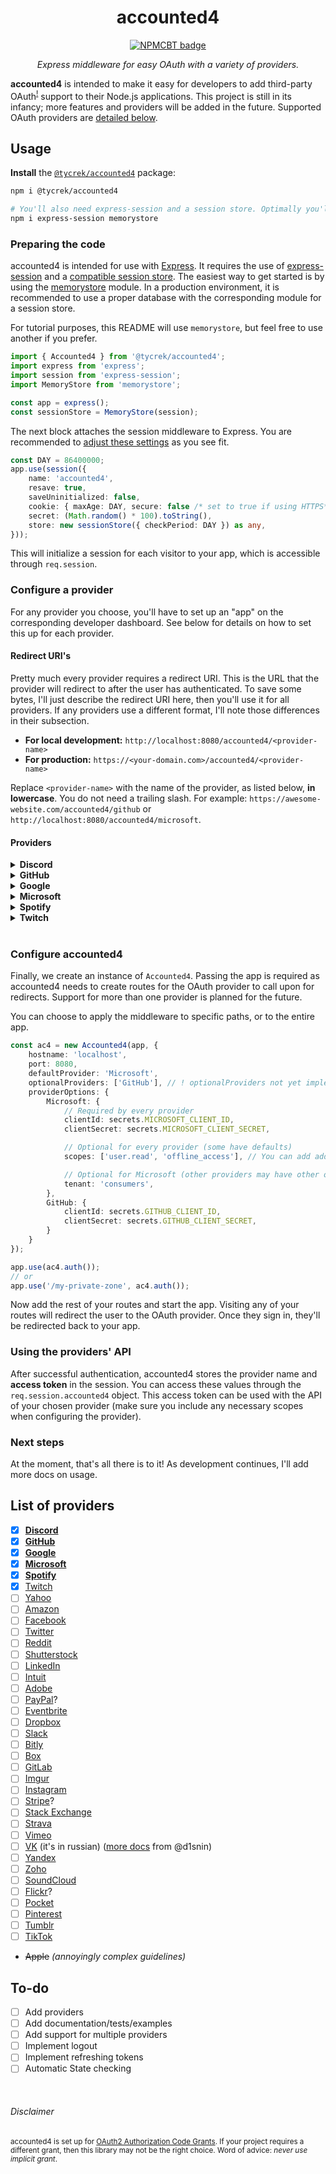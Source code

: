 [//]: # (NPM centered badge template START --------------------------------------------------)

<div align="center">

accounted4
===

[![NPMCBT badge]][NPMCBT link]

*Express middleware for easy OAuth with a variety of providers.*
</div>

[NPMCBT badge]: https://img.shields.io/npm/v/@tycrek/accounted4?color=CB3837&label=%20View%20on%20NPM&logo=npm&style=for-the-badge
[NPMCBT link]: https://www.npmjs.com/package/@tycrek/accounted4

[//]: # (NPM centered badge template END ----------------------------------------------------)

**accounted4** is intended to make it easy for developers to add third-party OAuth<sup><a href="#disclaimer">!</a></sup> support to their Node.js applications. This project is still in its infancy; more features and providers will be added in the future. Supported OAuth providers are [detailed below](#providers).

## Usage

**Install** the [`@tycrek/accounted4`](https://www.npmjs.com/package/@tycrek/accounted4) package:

```bash
npm i @tycrek/accounted4

# You'll also need express-session and a session store. Optimally you'll use something other than MemoryStore in production.
npm i express-session memorystore
```

### Preparing the code

accounted4 is intended for use with [Express](https://expressjs.com/). It requires the use of [express-session](https://www.npmjs.com/package/express-session) and a [compatible session store](https://www.npmjs.com/package/express-session#compatible-session-stores). The easiest way to get started is by using the [memorystore](https://www.npmjs.com/package/memorystore) module. In a production environment, it is recommended to use a proper database with the corresponding module for a session store.

For tutorial purposes, this README will use `memorystore`, but feel free to use another if you prefer.

```ts
import { Accounted4 } from '@tycrek/accounted4';
import express from 'express';
import session from 'express-session';
import MemoryStore from 'memorystore';

const app = express();
const sessionStore = MemoryStore(session);
```

The next block attaches the session middleware to Express. You are recommended to [adjust these settings](https://www.npmjs.com/package/express-session#options) as you see fit.

```ts
const DAY = 86400000;
app.use(session({
    name: 'accounted4',
    resave: true,
    saveUninitialized: false,
    cookie: { maxAge: DAY, secure: false /* set to true if using HTTPS*/ },
    secret: (Math.random() * 100).toString(),
    store: new sessionStore({ checkPeriod: DAY }) as any,
}));
```

This will initialize a session for each visitor to your app, which is accessible through `req.session`.

### Configure a provider

For any provider you choose, you'll have to set up an "app" on the corresponding developer dashboard. See below for details on how to set this up for each provider.

#### Redirect URI's

Pretty much every provider requires a redirect URI. This is the URL that the provider will redirect to after the user has authenticated. To save some bytes, I'll just describe the redirect URI here, then you'll use it for all providers. If any providers use a different format, I'll note those differences in their subsection.

- **For local development:** `http://localhost:8080/accounted4/<provider-name>`
- **For production:** `https://<your-domain.com>/accounted4/<provider-name>`

Replace `<provider-name>` with the name of the provider, as listed below, **in lowercase**. You do not need a trailing slash. For example: `https://awesome-website.com/accounted4/github` or `http://localhost:8080/accounted4/microsoft`.

#### Providers

<details>
<summary><strong>Discord</strong></summary>

[Create a Discord app](https://discord.com/developers/applications). Once your app is created, click the **OAuth2** tab and copy the **Client ID** and reset the **Client Secret**. Make sure you add **both** redirect URIs. [Visit Discord's documentation](https://discord.com/developers/docs/topics/oauth2#shared-resources-oauth2-scopes) for more information on scopes.

</details>
<details>
<summary><strong>GitHub</strong></summary>

[Create a GitHub app](https://github.com/settings/applications/new). For the **Authorization callback URL**, use the **production** redirect URI. You do not need to enable **Device Flow** but you can if you want. Once created, find the **Client ID** and generate a new **Client secret**. Copy these for the next step. [Visit GitHub's documentation](https://docs.github.com/en/developers/apps/building-oauth-apps/scopes-for-oauth-apps) for more information on scopes.

</details>
<details>
<summary><strong>Google</strong></summary>

[Create a Google Cloud project](https://console.cloud.google.com/home/dashboard). Using the search bar, start typing "APIs and Services", then select **APIs & Services**. Follow these steps to configure your app:

1. On the left of the dashboard, select **OAuth consent screen**.
2. Choose **External** and click **Create**.
3. The next page sets up your app metadata. Enter anything required, but feel free to leave optional items blank.
4. The next page asks for scopes. If you already know what scopes you require, enter them now. Otherwise, continue. [Visit Google's documentation](https://developers.google.com/identity/protocols/oauth2/scopes) for more information on scopes.
5. The next page asks for test users. Add yourself and any other Google account you wish to test your app. Make sure to enter the email address of any testers (the email must correspond to a Google account).
6. If the summary looks good to you, click on **Credentials** on the left of the dashboard.
7. Click on **+ Create credentials**, then **OAuth client ID**.
8. Choose **Web application** for the type and give it a name.
9. Add **both** redirect URI's from above as **Authorized redirect URIs** (you don't need any **Authorized JavaScript origins**).
10. Click **Create**. You will be shown your **Client ID** and **Client secret**. Copy these for the next step.

</details>
<details>
<summary><strong>Microsoft</strong></summary>

Microsoft is quite in-depth, so we'll skip the details here for now. Documentation will be added at a later date.

</details>
<details>
<summary><strong>Spotify</strong></summary>

[Create a Spotify app](https://developer.spotify.com/dashboard) ([tutorial](https://developer.spotify.com/documentation/general/guides/authorization/app-settings/)). Once your app is created, you should see your **Client ID** and a button to **SHOW** your **Client secret**. Copy these for the next step. Click on **Edit Settings** and add **both** redirect URI's. [Visit Spotify's documentation](https://developer.spotify.com/documentation/general/guides/authorization/scopes/) for more information on scopes.

</details>
<details>
<summary><strong>Twitch</strong></summary>

[Create a Twitch app](https://dev.twitch.tv/console/apps/create) ([tutorial](https://dev.twitch.tv/docs/authentication/register-app)). Make sure to add **both** redirect URI's. Once your app is created, click **Manage**. Copy your **Client ID** and a button to make a **New Secret**. Copy these for the next step. [Visit Twitch documentation](https://dev.twitch.tv/docs/authentication/scopes/) for more information on scopes.

</details>
<br>

### Configure accounted4

Finally, we create an instance of `Accounted4`. Passing the app is required as accounted4 needs to create routes for the OAuth provider to call upon for redirects. Support for more than one provider is planned for the future.

You can choose to apply the middleware to specific paths, or to the entire app.

```ts
const ac4 = new Accounted4(app, {
    hostname: 'localhost',
    port: 8080,
    defaultProvider: 'Microsoft',
    optionalProviders: ['GitHub'], // ! optionalProviders not yet implemented
    providerOptions: {
        Microsoft: {
            // Required by every provider
            clientId: secrets.MICROSOFT_CLIENT_ID,
            clientSecret: secrets.MICROSOFT_CLIENT_SECRET,

            // Optional for every provider (some have defaults)
            scopes: ['user.read', 'offline_access'], // You can add additional scopes

            // Optional for Microsoft (other providers may have other optional properties)
            tenant: 'consumers',
        },
        GitHub: {
            clientId: secrets.GITHUB_CLIENT_ID,
            clientSecret: secrets.GITHUB_CLIENT_SECRET,
        }
    }
});

app.use(ac4.auth());
// or
app.use('/my-private-zone', ac4.auth());
```

Now add the rest of your routes and start the app. Visiting any of your routes will redirect the user to the OAuth provider. Once they sign in, they'll be redirected back to your app.

### Using the providers' API

After successful authentication, accounted4 stores the provider name and **access token** in the session. You can access these values through the `req.session.accounted4` object. This access token can be used with the API of your chosen provider (make sure you include any necessary scopes when configuring the provider).

### Next steps

At the moment, that's all there is to it! As development continues, I'll add more docs on usage.

## List of providers

- [x] **[Discord](https://discord.com/developers/docs/topics/oauth2)**
- [x] **[GitHub](https://docs.github.com/en/developers/apps/building-oauth-apps/authorizing-oauth-apps)**
- [x] **[Google](https://developers.google.com/identity/protocols/oauth2/web-server#obtainingaccesstokens)**
- [x] **[Microsoft](https://docs.microsoft.com/en-us/azure/active-directory/develop/v2-oauth2-auth-code-flow)**
- [x] **[Spotify](https://developer.spotify.com/documentation/general/guides/authorization/code-flow/)**
- [x] [Twitch](https://dev.twitch.tv/docs/authentication/getting-tokens-oauth/#authorization-code-grant-flow)
- [ ] [Yahoo](https://developer.yahoo.com/oauth2/guide/flows_authcode/)
- [ ] [Amazon](https://developer.amazon.com/docs/login-with-amazon/authorization-code-grant.html)
- [ ] [Facebook](https://developers.facebook.com/docs/facebook-login/guides/advanced/manual-flow#login)
- [ ] [Twitter](https://developer.twitter.com/en/docs/authentication/oauth-2-0/authorization-code)
- [ ] [Reddit](https://github.com/reddit-archive/reddit/wiki/OAuth2)
- [ ] [Shutterstock](https://www.shutterstock.com/developers/documentation/authentication#oauth-authentication)
- [ ] [LinkedIn](https://docs.microsoft.com/en-us/linkedin/shared/authentication/authorization-code-flow)
- [ ] [Intuit](https://developer.intuit.com/app/developer/qbo/docs/develop/authentication-and-authorization/oauth-2.0)
- [ ] [Adobe](https://developer.adobe.com/developer-console/docs/guides/authentication/OAuth/)
- [ ] [PayPal](https://developer.paypal.com/api/rest/authentication/)?
- [ ] [Eventbrite](https://www.eventbrite.com/platform/docs/authentication#getting-started-with-authentication)
- [ ] [Dropbox](https://developers.dropbox.com/oauth-guide)
- [ ] [Slack](https://api.slack.com/legacy/oauth)
- [ ] [Bitly](https://dev.bitly.com/docs/getting-started/authentication/)
- [ ] [Box](https://developer.box.com/guides/authentication/oauth2/without-sdk/)
- [ ] [GitLab](https://docs.gitlab.com/ee/api/oauth2.html#authorization-code-flow)
- [ ] [Imgur](https://apidocs.imgur.com/#authorization-and-oauth)
- [ ] [Instagram](https://developers.facebook.com/docs/instagram-basic-display-api/reference/oauth-authorize)
- [ ] [Stripe](https://stripe.com/docs/connect/oauth-reference)?
- [ ] [Stack Exchange](https://api.stackexchange.com/docs/authentication)
- [ ] [Strava](https://developers.strava.com/docs/authentication/#requestingaccess)
- [ ] [Vimeo](https://developer.vimeo.com/api/authentication#using-the-auth-code-grant)
- [ ] [VK](https://dev.vk.com/reference) (it's in russian) ([more docs](https://gist.github.com/d1snin/019d5da296558687ee7e3cce9d6d21e5) from @d1snin)
- [ ] [Yandex](https://yandex.com/dev/id/)
- [ ] [Zoho](https://www.zoho.com/accounts/protocol/oauth/web-apps/authorization.html)
- [ ] [SoundCloud](https://developers.soundcloud.com/docs#authentication)
- [ ] [Flickr](https://www.flickr.com/services/api/auth.oauth.html)?
- [ ] [Pocket](https://getpocket.com/developer/docs/authentication)
- [ ] [Pinterest](https://developers.pinterest.com/docs/api/v5/#tag/oauth)
- [ ] [Tumblr](https://www.tumblr.com/docs/en/api/v2#oauth2-authorization)
- [ ] [TikTok](https://developers.tiktok.com/doc/login-kit-web)
- ~~Apple~~ *(annoyingly complex guidelines)*

## To-do

- [ ] Add providers
- [ ] Add documentation/tests/examples
- [ ] Add support for multiple providers
- [ ] Implement logout
- [ ] Implement refreshing tokens
- [ ] Automatic State checking

<br>

###### Disclaimer

<small>accounted4 is set up for [OAuth2 Authorization Code Grants](https://datatracker.ietf.org/doc/html/rfc6749#section-4.1). If your project requires a different grant, then this library may not be the right choice. Word of advice: *never use implicit grant*.</small>

